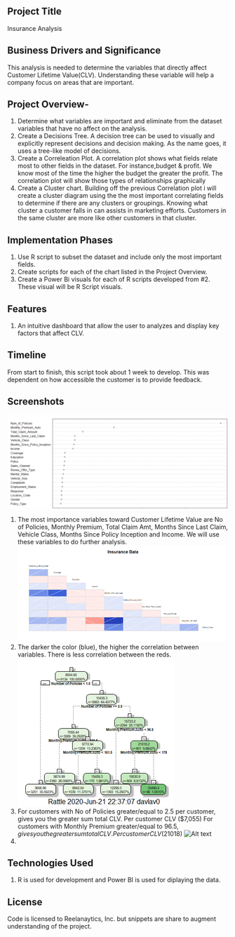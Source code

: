 

## Project Title 
Insurance Analysis

## Business Drivers and Significance
This analysis is needed to determine the variables that directly affect Customer Lifetime Value(CLV). Understanding these variable will help a company focus on areas that are important.

## Project Overview-
1. Determine what variables are important and eliminate from the dataset variables that have no affect on the analysis.
2. Create a Decisions Tree. A decision tree can be used to visually and explicitly represent decisions and decision making. As the name goes, it uses a tree-like model of decisions. 
3. Create a Correleation Plot. A correlation plot shows what fields relate most to other fields in the dataset. For instance,budget & profit. We know most of the time the higher the budget the greater the profit. The correlation plot will show those types of relationships graphically
4. Create a Cluster chart. Building off the previous Correlation plot i will create a cluster diagram using the the most important correlating fields to determine if there are any clusters or groupings. Knowing what cluster a customer falls in can assists in marketing efforts.  Customers in the same cluster are more like other customers in that cluster.

## Implementation Phases

1. Use R script to subset the dataset and include only the most important fields.
2. Create scripts for each of the chart listed in the Project Overview.
3. Create a Power Bi visuals for each of R scripts developed from #2. These visual will be R Script visuals.

## Features
1. An intuitive dashboard that allow the user to analyzes and display key factors that affect CLV.

## Timeline
From start to finish, this script took about 1 week to develop. This was dependent on how accessible the customer is to provide feedback. 

## Screenshots 
![Alt text](/data_analysis/importance.PNG?raw=true "Importance Variables")
1. The most importance variables toward Customer Lifetime Value are No of Policies, Monthly Premium, Total Claim Amt, Months Since Last Claim, Vehicle Class, Months Since Policy Inception and Income. We will use these variables to do further analysis.
![Alt text](/data_analysis/correlation.png?raw=true "Variables That Correlate")
2. The darker the color (blue), the higher the correlation between variables. There is less correlation between the reds.
![Alt text](/data_analysis/decision_tree.png?raw=true "Decision Tree")
3. For customers with No of Policies greater/equal to 2.5 per customer, gives you the greater sum total CLV. Per customer CLV ($7,055)
For customers with Monthly Premium greater/equal to  $96.5, gives you the greater sum total CLV.  Per customer CLV ($21018)
![Alt text](/data_analysis/cluster.PNG?raw=true "Clusters")
4.
## Technologies Used
1. R is used for development and Power BI is used for diplaying the data.

## License
Code is licensed to Reelanaytics, Inc. but snippets are share to augment understanding of the project.



